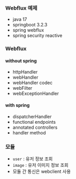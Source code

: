 ### Webflux 예제
- java 17
- springboot 3.2.3
- spring webflux
- spring security reactive

### Webflux

#### without spring
- httpHandler
- webHandler
- webHandler codec
- webFilter
- webExceptionHandler

#### with spring
- dispatcherHandler
- functional endpoints
- annotated controllers
- handler method

### 모듈
- `user` : 유저 정보 조회
- `image` : 유저 이미지 정보 조회
- 모듈 간 통신은 webclient 사용
